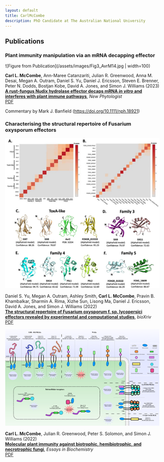 ```yaml
---
layout: default
title: CarlMcCombe
description: PhD Candidate at The Australian National University
---
```


## Publications

### Plant immunity manipulation via an mRNA decapping effector


![Figure from Publication](/assets/images/Fig3_AvrM14.jpg | width=100)

**Carl L. McCombe**, Ann-Maree Catanzariti, Julian R. Greenwood, Anna M. Desai, Megan A. Outram, Daniel S. Yu, Daniel J. Ericsson, Steven E. Brenner, Peter N. Dodds, Bostjan Kobe, David A. Jones, and Simon J. Williams (2023)<br>
**[A rust-fungus Nudix hydrolase effector decaps mRNA _in vitro_ and interferes with plant immune pathways](https://doi.org/10.1111/nph.18727)**, _New Phytologist_<br>
[PDF](/assets/papers/Mccombe_2023.pdf)

Commentary by Mark J. Banfield (https://doi.org/10.1111/nph.18921)

### Characterising the structural repertoire of Fusarium oxysporum effectors

![Figure from Publication](/assets/images/F3.jpg)

Daniel S. Yu, Megan A. Outram, Ashley Smith, **Carl L. McCombe**, Pravin B.
Khambalkar, Sharmin A. Rima, Xizhe Sun, Lisong Ma, Daniel J. Ericsson, David A.
Jones, and Simon J. Williams (2022)<br>
**[The structural repertoire of Fusarium oxysporum f. sp. lycopersici effectors revealed by experimental and computational studies](https://doi.org/10.1101/2021.12.14.472499)**, _bioXriv_<br>
[PDF](/assets/papers/Yu_2022.pdf)

![Figure from Publication](/assets/images/review_fig.jpg)

**Carl L. McCombe**, Julian R. Greenwood, Peter S. Solomon, and Simon J. Williams (2022)<br>
**[Molecular plant immunity against biotrophic, hemibiotrophic, and necrotrophic fungi](https://doi.org/10.1042/EBC20210073)**, _Essays in Biochemistry_<br>
[PDF](/assets/papers/Mccombe_2022.pdf)
